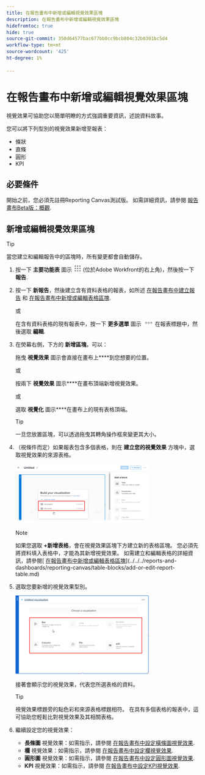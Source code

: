 ```yaml
---
title: 在報告畫布中新增或編輯視覺效果區塊
description: 在報告畫布中新增或編輯視覺效果區塊
hidefromtoc: true
hide: true
source-git-commit: 350d64577bac677bb0cc9bcb804c32b0301bc5d4
workflow-type: tm+mt
source-wordcount: '425'
ht-degree: 1%

---
```



# 在報告畫布中新增或編輯視覺效果區塊

視覺效果可協助您以簡單明瞭的方式強調重要資訊，述說資料故事。

您可以將下列型別的視覺效果新增至報表：

* 條狀
* 直條
* 圓形
* KPI

## 必要條件

開始之前，您必須先註冊Reporting Canvas測試版。 如需詳細資訊，請參閱 [報告畫布Beta版：概觀](/help/quicksilver/product-announcements/betas/canvas-dashboards-beta/reporting-canvas-beta-overview.md).

## 新增或編輯視覺效果區塊

>[!TIP]
>
>當您建立和編輯報告中的區塊時，所有變更都會自動儲存。

1. 按一下 **主要功能表** 圖示 ![](assets/main-menu-icon.png) (位於Adobe Workfront的右上角)，然後按一下 **報告**.
1. 按一下 **新報告**，然後建立含有資料表格的報表，如所述 [在報告畫布中建立報告](../../../reports-and-dashboards/reporting-canvas/manage-reports/build-report.md) 和 [在報告畫布中新增或編輯表格區塊](../../../reports-and-dashboards/reporting-canvas/table-blocks/add-or-edit-report-table.md).

   或

   在含有資料表格的現有報表中，按一下 **更多選單** 圖示 ![](assets/more-icon.png) 在報表標題中，然後選取 **編輯**.

1. 在熒幕右側，下方的 **新增區塊**，可以：

   拖曳 **視覺效果** 圖示會直接在畫布上****到您想要的位置。

   或

   按兩下 **視覺效果** 圖示****在畫布頂端新增視覺效果。

   或

   選取 **視覺化** 圖示****在畫布上的現有表格頂端。

   >[!TIP]
   >
   >一旦您放置區塊，可以透過拖曳其轉角操作框來變更其大小。

1. （視條件而定）如果報表包含多個表格，則在 **建立您的視覺效果** 方塊中，選取視覺效果的來源表格。

   ![](assets/select-table-on-vis-350x155.png)

   >[!NOTE]
   >
   >如果您選取 **+新增表格**，會在視覺效果區塊下方建立新的表格區塊。 您必須先將資料填入表格中，才能為其新增視覺效果。 如需建立和編輯表格的詳細資訊，請參閱[ [在報告畫布中新增或編輯表格區塊](../../../reports-and-dashboards/reporting-canvas/table-blocks/add-or-edit-report-table.md)](../../../reports-and-dashboards/reporting-canvas/table-blocks/add-or-edit-report-table.md)

1. 選取您要新增的視覺效果型別。

   ![](assets/select-vis-type-350x205.png)

   接著會顯示您的視覺效果，代表您所選表格的資料。

   >[!TIP]
   >
   >視覺效果標題旁的點色彩和來源表格標題相符。 在具有多個表格的報表中，這可協助您輕鬆比對視覺效果及其相關表格。

1. 繼續設定您的視覺效果：

   * **長條圖** 視覺效果：如需指示，請參閱 [在報告畫布中設定橫條圖視覺效果](../../../reports-and-dashboards/reporting-canvas/visualization-blocks/configure-bar-visualization.md#bar).
   * **欄** 視覺效果：如需指示，請參閱 [在報告畫布中設定欄視覺效果](../../../reports-and-dashboards/reporting-canvas/visualization-blocks/configure-column-visualization.md).
   * **圓形圖** 視覺效果：如需指示，請參閱 [在報告畫布中設定圓形圖視覺效果](../../../reports-and-dashboards/reporting-canvas/visualization-blocks/configure-pie-visualization.md).
   * **KPI** 視覺效果：如需指示，請參閱 [在報告畫布中設定KPI視覺效果](../../../reports-and-dashboards/reporting-canvas/visualization-blocks/configure-kpi-visualization.md).
